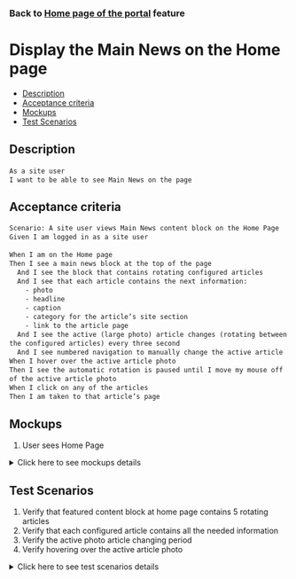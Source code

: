 ### Back to [Home page of the portal](../../) feature

# Display the Main News on the Home page

- [Description](#description)
- [Acceptance criteria](#acceptance-criteria)
- [Mockups](#mockups)
- [Test Scenarios](#test-scenarios)

## Description

    As a site user 
    I want to be able to see Main News on the page 

## Acceptance criteria

    Scenario: A site user views Main News content block on the Home Page
    Given I am logged in as a site user

    When I am on the Home page
    Then I see a main news block at the top of the page
      And I see the block that contains rotating configured articles
      And I see that each article contains the next information:
        - photo
        - headline
        - caption
        - category for the article’s site section
        - link to the article page 
      And I see the active (large photo) article changes (rotating between the configured articles) every three second
      And I see numbered navigation to manually change the active article
    When I hover over the active article photo
    Then I see the automatic rotation is paused until I move my mouse off of the active article photo 
    When I click on any of the articles
    Then I am taken to that article’s page 

## Mockups

1. User sees Home Page 

<details>
  <summary>Click here to see mockups details</summary>

**1. User sees Home Page:**

![Home Page - user side](/products/sport_news_portal/web_application_features/home_page/images/home_page_user_side.png)

</details>

## Test Scenarios

1. Verify that featured content block at home page contains 5 rotating articles
2. Verify that each configured article contains all the needed information
3. Verify the active photo article changing period
4. Verify hovering over the active article photo

<details>
  <summary>Click here to see test scenarios details</summary>

### **#1. Verify that featured content block at home page contains 5 rotating articles**

|#|Steps|Expected Result
------|-------|----------
|1|Go to Sport News site|
|2|Log in to your user account|
|3|Observe the home page featured content block|Featured content block on home page contains 5 rotating articles

### **#2. Verify that each configured article contains all the needed information**

|#|Steps|Expected Result
------|-------|----------
|1|Go to Sport News site|
|2|Log in to your user account|
|3|Click on any configured articles of featured content block|
|4|Examine what information contain each article|Each article contains the next information:<br> - photo<br> - headline<br> - caption<br> - category for the article’s site section<br> - link to the article page 

### **#3. Verify the active photo article changing period**

|#|Steps|Expected Result
------|-------|----------
|1|Go to Sport News site|
|2|Log in to your user account|
|3|Examine the rotating article photo changing on home page|The active (large photo) article changes (rotating between the configured articles) every three second

### **#4. Verify hovering over the active article photo**

|#|Steps|Expected Result
------|-------|----------
|1|Go to Sport News site|
|2|Log in to your user account|
|3|Examine the rotating article photo changing on home page|The active (large photo) article changes (rotating between the configured articles) every three second
|4|Hover over the active article photo|The automatic rotation is paused until I move my mouse off of the active article photo

</details>

